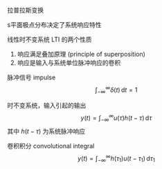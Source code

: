 
拉普拉斯变换

s平面极点分布决定了系统响应特性



线性时不变系统 LTI 的两个性质
1. 响应满足叠加原理 (principle of superposition)
2. 响应是输入与系统单位脉冲响应的卷积

脉冲信号 impulse 
$$
\int_{-\infty}^{\infty} \delta(t) \, \mathrm{d}t = 1
$$

时不变系统，输入引起的输出
$$
y(t) = \int_{-\infty}^{\infty} u(\tau) h(t-\tau) \, \mathrm{d}\tau 
$$
其中 ${h(t-\tau)}$ 为系统脉冲响应

卷积积分 convolutional integral
$$
y(t) = \int_{-\infty}^{\infty} h(\tau_{1})u(t - \tau_{1}) \, \mathrm{d}\tau_{1} 
$$

